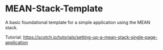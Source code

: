 # MEAN-Stack-Template
A basic foundational template for a simple application using the MEAN stack.

Tutorial: https://scotch.io/tutorials/setting-up-a-mean-stack-single-page-application

